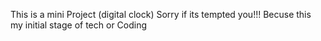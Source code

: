 This is a mini Project (digital clock) Sorry if its tempted you!!! Becuse this my initial stage of tech or Coding
